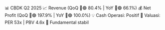 📊 CBDK Q2 2025
📈 Revenue (QoQ 🔼🟢 80.4% | YoY 🔼🟢 66.1%)
💰 Net Profit (QoQ 🔼🟢 197.9% | YoY 🔼🟢 100.0%)
💡 Cash Operasi: Positif
🧮 Valuasi: PER 53x | PBV 4.6x
🧱 Fundamental stabil
